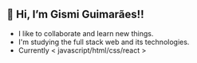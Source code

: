 ## 👋 Hi, I’m Gismi Guimarães!!
- I like to collaborate and learn new things. 
- I'm studying the full stack web and its technologies.
- Currently < javascript/html/css/react > 
